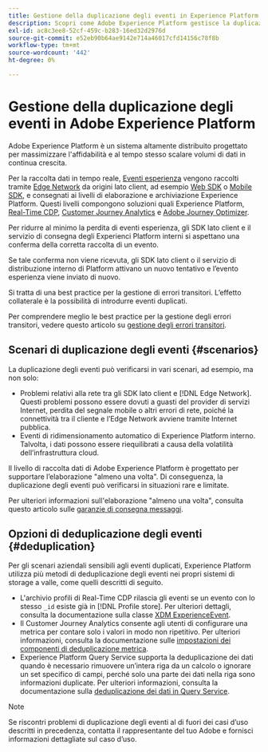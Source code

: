 ```yaml
---
title: Gestione della duplicazione degli eventi in Experience Platform
description: Scopri come Adobe Experience Platform gestisce la duplicazione degli eventi
exl-id: ac8c3ee8-52cf-459c-b283-16ed32d2976d
source-git-commit: e52eb90b64ae9142e714a46017cfd14156c78f8b
workflow-type: tm+mt
source-wordcount: '442'
ht-degree: 0%

---
```


# Gestione della duplicazione degli eventi in Adobe Experience Platform

Adobe Experience Platform è un sistema altamente distribuito progettato per massimizzare l&#39;affidabilità e al tempo stesso scalare volumi di dati in continua crescita.

Per la raccolta dati in tempo reale, [Eventi esperienza](../xdm/classes/experienceevent.md) vengono raccolti tramite [Edge Network](../web-sdk/home.md#edge-network) da origini lato client, ad esempio [Web SDK](../web-sdk/home.md) o [Mobile SDK](https://developer.adobe.com/client-sdks/home/), e consegnati ai livelli di elaborazione e archiviazione Experience Platform. Questi livelli compongono soluzioni quali Experience Platform, [Real-Time CDP](../rtcdp/home.md), [Customer Journey Analytics](https://experienceleague.adobe.com/docs/analytics-platform/using/cja-overview/cja-overview.html?lang=it) e [Adobe Journey Optimizer](https://experienceleague.adobe.com/docs/journey-optimizer/using/ajo-home.html?lang=it).

Per ridurre al minimo la perdita di eventi esperienza, gli SDK lato client e il servizio di consegna degli Experienci Platform interni si aspettano una conferma della corretta raccolta di un evento.

Se tale conferma non viene ricevuta, gli SDK lato client o il servizio di distribuzione interno di Platform attivano un nuovo tentativo e l’evento esperienza viene inviato di nuovo.

Si tratta di una best practice per la gestione di errori transitori. L’effetto collaterale è la possibilità di introdurre eventi duplicati.

Per comprendere meglio le best practice per la gestione degli errori transitori, vedere questo articolo su [gestione degli errori transitori](https://learn.microsoft.com/en-us/azure/architecture/best-practices/transient-faults).

## Scenari di duplicazione degli eventi {#scenarios}

La duplicazione degli eventi può verificarsi in vari scenari, ad esempio, ma non solo:

* Problemi relativi alla rete tra gli SDK lato client e [!DNL Edge Network]. Questi problemi possono essere dovuti a guasti del provider di servizi Internet, perdita del segnale mobile o altri errori di rete, poiché la connettività tra il cliente e l’Edge Network avviene tramite Internet pubblica.
* Eventi di ridimensionamento automatico di Experience Platform interno. Talvolta, i dati possono essere riequilibrati a causa della volatilità dell’infrastruttura cloud.

Il livello di raccolta dati di Adobe Experience Platform è progettato per supportare l’elaborazione &quot;almeno una volta&quot;. Di conseguenza, la duplicazione degli eventi può verificarsi in situazioni rare e limitate.

Per ulteriori informazioni sull&#39;elaborazione &quot;almeno una volta&quot;, consulta questo articolo sulle [garanzie di consegna messaggi](https://docs.confluent.io/kafka/design/delivery-semantics.html).

## Opzioni di deduplicazione degli eventi {#deduplication}

Per gli scenari aziendali sensibili agli eventi duplicati, Experience Platform utilizza più metodi di deduplicazione degli eventi nei propri sistemi di storage a valle, come quelli descritti di seguito.

* L&#39;archivio profili di Real-Time CDP rilascia gli eventi se un evento con lo stesso `_id` esiste già in [!DNL Profile store]. Per ulteriori dettagli, consulta la documentazione sulla classe [XDM ExperienceEvent](../xdm/classes/experienceevent.md).
* Il Customer Journey Analytics consente agli utenti di configurare una metrica per contare solo i valori in modo non ripetitivo. Per ulteriori informazioni, consulta la documentazione sulle [impostazioni dei componenti di deduplicazione metrica](https://experienceleague.adobe.com/docs/analytics-platform/using/cja-dataviews/component-settings/metric-deduplication.html?lang=it).
* Experience Platform Query Service supporta la deduplicazione dei dati quando è necessario rimuovere un’intera riga da un calcolo o ignorare un set specifico di campi, perché solo una parte dei dati nella riga sono informazioni duplicate. Per ulteriori informazioni, consulta la documentazione sulla [deduplicazione dei dati in Query Service](../query-service/key-concepts/deduplication.md).

>[!NOTE]
>
>Se riscontri problemi di duplicazione degli eventi al di fuori dei casi d’uso descritti in precedenza, contatta il rappresentante del tuo Adobe e fornisci informazioni dettagliate sul caso d’uso.
